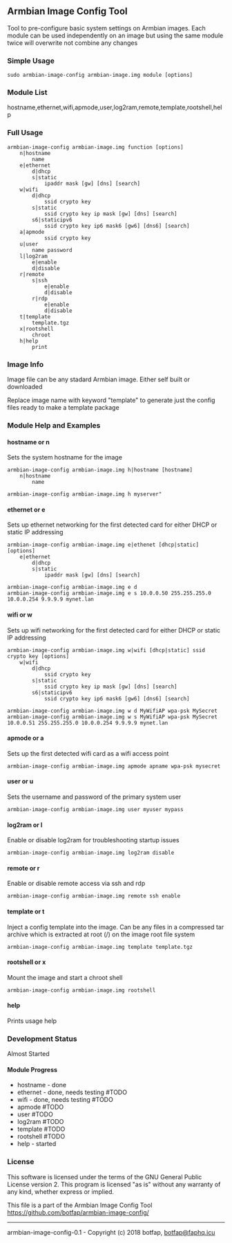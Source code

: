 ## Armbian Image Config Tool

Tool to pre-configure basic system settings on Armbian images. Each module can be used independently on an image but using the same module twice will overwrite not combine any changes

### Simple Usage
```
sudo armbian-image-config armbian-image.img module [options]
```

### Module List
hostname,ethernet,wifi,apmode,user,log2ram,remote,template,rootshell,help

### Full Usage
```
armbian-image-config armbian-image.img function [options]
    n|hostname
        name
    e|ethernet
        d|dhcp
        s|static
            ipaddr mask [gw] [dns] [search]
    w|wifi
        d|dhcp
            ssid crypto key
        s|static
            ssid crypto key ip mask [gw] [dns] [search]
        s6|staticipv6
            ssid crypto key ip6 mask6 [gw6] [dns6] [search]
    a|apmode
            ssid crypto key
    u|user
        name password
    l|log2ram
        e|enable
        d|disable
    r|remote
        s|ssh
            e|enable
            d|disable
        r|rdp
            e|enable
            d|disable
    t|template
        template.tgz
    x|rootshell
        chroot                    
    h|help
        print
```

### Image Info
Image file can be any stadard Armbian image. Either self built or downloaded

Replace image name with keyword "template" to generate just the config files ready to make a template package

### Module Help and Examples
#### hostname or n
Sets the system hostname for the image
```
armbian-image-config armbian-image.img h|hostname [hostname]
    n|hostname
        name

armbian-image-config armbian-image.img h myserver"
```
#### ethernet or e
Sets up ethernet networking for the first detected card for either DHCP or static IP addressing
```
armbian-image-config armbian-image.img e|ethenet [dhcp|static] [options]
    e|ethernet
        d|dhcp
        s|static
            ipaddr mask [gw] [dns] [search]

armbian-image-config armbian-image.img e d
armbian-image-config armbian-image.img e s 10.0.0.50 255.255.255.0 10.0.0.254 9.9.9.9 mynet.lan
```
#### wifi or w
Sets up wifi networking for the first detected card for either DHCP or static IP addressing
```
armbian-image-config armbian-image.img w|wifi [dhcp|static] ssid crypto key [options]
    w|wifi
        d|dhcp
            ssid crypto key
        s|static
            ssid crypto key ip mask [gw] [dns] [search]
        s6|staticipv6
            ssid crypto key ip6 mask6 [gw6] [dns6] [search]
	
armbian-image-config armbian-image.img w d MyWifiAP wpa-psk MySecret
armbian-image-config armbian-image.img w s MyWifiAP wpa-psk MySecret 10.0.0.51 255.255.255.0 10.0.0.254 9.9.9.9 mynet.lan
```
#### apmode or a
Sets up the first detected wifi card as a wifi access point
```
armbian-image-config armbian-image.img apmode apname wpa-psk mysecret
```
#### user or u
Sets the username and password of the primary system user
```
armbian-image-config armbian-image.img user myuser mypass
```
#### log2ram or l
Enable or disable log2ram for troubleshooting startup issues
```
armbian-image-config armbian-image.img log2ram disable
```
#### remote or r
Enable or disable remote access via ssh and rdp
```
armbian-image-config armbian-image.img remote ssh enable
```

#### template or t
Inject a config template into the image. Can be any files in a compressed tar archive which is extracted at root (/) on the image root file system
```
armbian-image-config armbian-image.img template template.tgz
```
#### rootshell or x
Mount the image and start a chroot shell
```
armbian-image-config armbian-image.img rootshell
```
#### help
Prints usage help

### Development Status
Almost Started

#### Module Progress
- hostname - done
- ethernet - done, needs testing #TODO
- wifi - done, needs testing #TODO
- apmode #TODO
- user #TODO
- log2ram #TODO
- template #TODO
- rootshell #TODO
- help - started


### License
This software is licensed under the terms of the GNU General Public License version 2. This program is licensed "as is" without any warranty of any kind, whether express or implied.

This file is a part of the Armbian Image Config Tool
https://github.com/botfap/armbian-image-config/

***
armbian-image-config-0.1 - Copyright (c) 2018 botfap, botfap@faphq.icu


